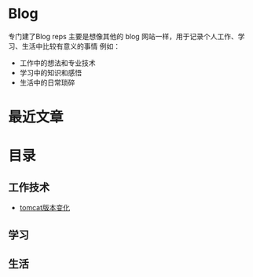# Blog

专门建了Blog reps 主要是想像其他的 blog 网站一样，用于记录个人工作、学习、生活中比较有意义的事情
例如：
- 工作中的想法和专业技术
- 学习中的知识和感悟
- 生活中的日常琐碎

# 最近文章


# 目录

## 工作技术
- [tomcat版本变化](work/tomcat_error_RFC7230_RFC3986.md)


## 学习

## 生活
